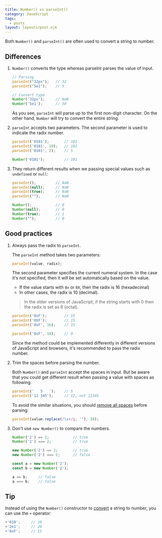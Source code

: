 ```yaml
---
title: Number() vs parseInt()
category: JavaScript
tags:
  - posts
layout: layouts/post.njk
---
```


Both `Number()` and `parseInt()` are often used to convert a string to number.

## Differences

1. `Number()` converts the type whereas parseInt parses the value of input.

    ```js
    // Parsing
    parseInt("32px");   // 32
    parseInt("5e1");    // 5

    // Convert type
    Number('32px');     // NaN
    Number('5e1');      // 50
    ```

    As you see, `parseInt` will parse up to the first non-digit character. On the other hand, `Number` will try to convert the entire string.

2. `parseInt` accepts two parameters. The second parameter is used to indicate the radix number. 

    ```js
    parseInt('0101');       // 101
    parseInt('0101', 10);   // 101
    parseInt('0101', 2);    // 5   

    Number('0101');         // 101 
    ```

3. They return different results when we passing special values such as `undefined` or `null`:

    ```js
    parseInt();         // NaN
    parseInt(null);     // NaN
    parseInt(true);     // NaN
    parseInt("");       // NaN

    Number();           // 0
    Number(null);       // 0
    Number(true);       // 1
    Number("");         // 0
    ```

## Good practices

1. Always pass the radix to `parseInt`.

    The `parseInt` method takes two parameters:

    ```js
    parseInt(value, radix);
    ```

    The second parameter specifies the current numeral system. In the case it's not specified, then it will be set automatically based on the value.
    * If the value starts with `0x` or `0X`, then the radix is 16 (hexadecimal)
    * In other cases, the radix is 10 (decimal).

    > In the older versions of JavaScript, if the string starts with 0 then the radix is set as 8 (octal).

    ```js
    parseInt('0xF');        // 15
    parseInt('0XF');        // 15
    parseInt('0xF', 16);    // 15

    parseInt('0xF', 10);    // 0
    ```

    Since the method could be implemented differently in different versions of JavaScript and browsers, it's recommended to pass the radix number.

2. Trim the spaces before parsing the number.

    Both `Number()` and `parseInt` accept the spaces in input. But be aware that you could get different result when passing a value with spaces as following:

    ```js
    parseInt('   5   ');    // 5
    parseInt('12 345');     // 12, not 12345
    ```

    To avoid the similar situations, you should [remove all spaces](https://1loc.dev/#remove-spaces-from-a-string) before parsing:

    ```js
    parseInt(value.replace(/\s+/g, ''), 10);
    ```

3. Don't use `new Number()` to compare the numbers.

    ```js
    Number('2') == 2;           // true
    Number('2') === 2;          // true

    new Number('2') == 2;       // true
    new Number('2') === 2;      // false

    const a = new Number('2');
    const b = new Number('2');

    a == b;     // false
    a === b;    // false
    ```

## Tip

Instead of using the `Number()` constructor to [convert](https://1loc.dev/#convert-a-string-to-number) a string to number, you can use the `+` operator:

```js
+'010';     // 10
+'2e1';     // 20
+'0xF';     // 15
```